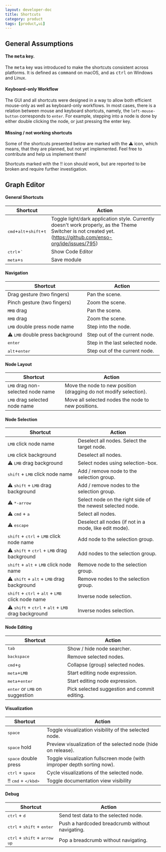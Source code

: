 ```yaml
---
layout: developer-doc
title: Shortcuts
category: product
tags: [product,ui]
---
```


## General Assumptions

#### The <kbd>meta</kbd> key.
The <kbd>meta</kbd> key was introduced to make the shortcuts consistent across platforms. 
It is defined as <kbd>command</kbd> on macOS, and as <kbd>ctrl</kbd> on Windows and Linux.

#### Keyboard-only Workflow
The GUI and all shortcuts were designed in a way to allow both efficient mouse-only as well as
keyboard-only workflows. In most cases, there is a relation between mouse and keyboard shortcuts,
namely, the `left-mouse-button` corresponds to `enter`. For example, stepping into a node is done
by either double clicking the node, or just pressing the enter key.

#### Missing / not working shortcuts
Some of the shortcuts presented below are marked with the :warning: icon, which means, that they are
planned, but not yet implemented. Feel free to contribute and help us implement them!

Shortcuts marked with the :bangbang: icon should work, but are reported to be broken and require
further investigation.



## Graph Editor

#### General Shortcuts
| Shortcut | Action |
| -------- | ------ |
| <kbd>cmd</kbd>+<kbd>alt</kbd>+<kbd>shift</kbd>+<kbd>t</kbd> | Toggle light/dark application style. Currently doesn't work properly, as the Theme Switcher is not created yet. (https://github.com/enso-org/ide/issues/795)|
| <kbd>ctrl</kbd>+<kbd>`</kbd>                                | Show Code Editor |
| <kbd>meta</kbd>+<kbd>s</kbd>                                | Save module |


#### Navigation
| Shortcut | Action |
| -------- | ------ |
| Drag gesture (two fingers)             | Pan the scene.
| Pinch gesture (two fingers)            | Zoom the scene.
| <kbd>MMB</kbd> drag                    | Pan the scene.
| <kbd>RMB</kbd> drag                    | Zoom the scene.
| <kbd>LMB</kbd> double press node name  | Step into the node.
| :warning: <kbd>LMB</kbd> double press background | Step out of the current node.
| <kbd>enter</kbd>                       | Step in the last selected node.
| <kbd>alt</kbd>+<kbd>enter</kbd>        | Step out of the current node.


#### Node Layout
| Shortcut | Action |
| -------- | ------ |
| <kbd>LMB</kbd> drag non-selected node name | Move the node to new position (dragging do not modify selection). |
| <kbd>LMB</kbd> drag selected node name     | Move all selected nodes the node to new positions. |


#### Node Selection
| Shortcut | Action |
| --- | --- |
| <kbd>LMB</kbd> click node name                                                       | Deselect all nodes. Select the target node. |
| <kbd>LMB</kbd> click background                                                      | Deselect all nodes. |
| :warning: <kbd>LMB</kbd> drag background                                             | Select nodes using selection-box. |
| <kbd>shift</kbd> + <kbd>LMB</kbd> click node name                                    | Add / remove node to the selection group. |
| :warning: <kbd>shift</kbd> + <kbd>LMB</kbd> drag background                          | Add / remove nodes to the selection group. |
| :warning: <kbd>*-arrow</kbd>                                                         | Select node on the right side of the newest selected node. |
| :warning: <kbd>cmd</kbd> + <kbd>a</kbd>                                              | Select all nodes. |
| :warning: <kbd>escape</kbd>                                                          | Deselect all nodes (if not in a mode, like edit mode). |
| <kbd>shift</kbd> + <kbd>ctrl</kbd> + <kbd>LMB</kbd> click node name                  | Add node to the selection group. |
| :warning: <kbd>shift</kbd> + <kbd>ctrl</kbd> + <kbd>LMB</kbd> drag background        | Add nodes to the selection group. |
| <kbd>shift</kbd> + <kbd>alt</kbd> + <kbd>LMB</kbd> click node name                   | Remove node to the selection group. |
| :warning: <kbd>shift</kbd> + <kbd>alt</kbd> + <kbd>LMB</kbd> drag background         | Remove nodes to the selection group. |
| <kbd>shift</kbd> + <kbd>ctrl</kbd> + <kbd>alt</kbd> + <kbd>LMB</kbd> click node name | Inverse node selection. |
| :warning: <kbd>shift</kbd> + <kbd>ctrl</kbd> + <kbd>alt</kbd> + <kbd>LMB</kbd> drag background | Inverse nodes selection. |


#### Node Editing
| Shortcut | Action |
| -------- | ------ |
| <kbd>tab</kbd>                                   | Show / hide node searcher. |
| <kbd>backspace</kbd>                             | Remove selected nodes. |
| <kbd>cmd</kbd>+<kbd>g</kbd>                      | Collapse (group) selected nodes. |
| <kbd>meta</kbd>+<kbd>LMB</kbd>                   | Start editing node expression. |
| <kbd>meta</kbd>+<kbd>enter</kbd>                 | Start editing node expression. |
| <kbd>enter</kbd> or <kbd>LMB</kbd> on suggestion | Pick selected suggestion and commit editing. |


#### Visualization
| Shortcut | Action |
| -------- | ------ |
| <kbd>space</kbd>                         | Toggle visualization visibility of the selected node. |
| <kbd>space</kbd> hold                    | Preview visualization of the selected node (hide on release). |
| <kbd>space</kbd> double press            | Toggle visualization fullscreen mode (with improper depth sorting now). |
| <kbd>ctrl</kbd> + <kbd>space</kbd>       | Cycle visualizations of the selected node. |
| :bangbang: <kbd>cmd</kbd> + <kbd>\</kbd> | Toggle documentation view visibility |


#### Debug
| Shortcut | Action |
| -------- | ------ |
| <kbd>ctrl</kbd> + <kbd>d</kbd>                           | Send test data to the selected node. |
| <kbd>ctrl</kbd> + <kbd>shift</kbd> + <kbd>enter</kbd>    | Push a hardcoded breadcrumb without navigating. |
| <kbd>ctrl</kbd> + <kbd>shift</kbd> + <kbd>arrow up</kbd> | Pop a breadcrumb without navigating. |
